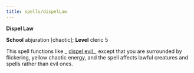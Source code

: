 ```yaml
---
title: spells/dispelLaw
---
```

 **Dispel Law**

**School** abjuration [chaotic]; **Level** cleric 5

This spell functions like _ [dispel evil](dispelEvil#_dispel-evil)_, except that you are surrounded by flickering, yellow chaotic energy, and the spell affects lawful creatures and spells rather than evil ones.

